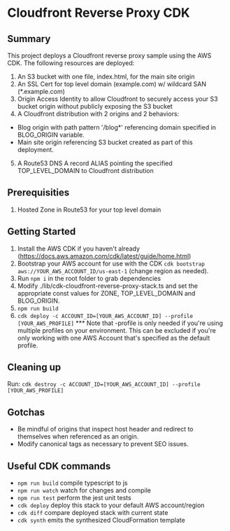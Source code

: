 # Cloudfront Reverse Proxy CDK

## Summary
This project deploys a Cloudfront reverse proxy sample using the AWS CDK.  The following resources are deployed:
1) An S3 bucket with one file, index.html, for the main site origin
2) An SSL Cert for top level domain (example.com) w/ wildcard SAN (*.example.com)
3) Origin Access Identity to allow Cloudfront to securely access your S3 bucket origin without publicly exposing the S3 bucket
4) A Cloudfront distribution with 2 origins and 2 behaviors:
- Blog origin with path pattern '/blog*' referencing domain specified in BLOG_ORIGIN variable.
- Main site origin referencing S3 bucket created as part of this deployment.
5) A Route53 DNS A record ALIAS pointing the specified TOP_LEVEL_DOMAIN to Cloudfront distribution

## Prerequisities
1) Hosted Zone in Route53 for your top level domain

## Getting Started

1) Install the AWS CDK if you haven't already (https://docs.aws.amazon.com/cdk/latest/guide/home.html)
2) Bootstrap your AWS account for use with the CDK `cdk bootstrap aws://YOUR_AWS_ACCOUNT_ID/us-east-1` (change region as needed).
3) Run `npm i` in the root folder to grab dependencies
4) Modify ./lib/cdk-cloudfront-reverse-proxy-stack.ts and set the appropriate const values for ZONE, TOP_LEVEL_DOMAIN and BLOG_ORIGIN.
5) `npm run build`
6) `cdk deploy -c ACCOUNT_ID=[YOUR_AWS_ACCOUNT_ID] --profile [YOUR_AWS_PROFILE]` *** Note that -profile is only needed if you're using multiple profiles on your environment.  This can be excluded if you're only working with one AWS Account that's specified as the default profile.

## Cleaning up
Run: `cdk destroy -c ACCOUNT_ID=[YOUR_AWS_ACCOUNT_ID] --profile [YOUR_AWS_PROFILE]`

## Gotchas
* Be mindful of origins that inspect host header and redirect to themselves when referenced as an origin.
* Modify canonical tags as necessary to prevent SEO issues.

## Useful CDK commands

 * `npm run build`   compile typescript to js
 * `npm run watch`   watch for changes and compile
 * `npm run test`    perform the jest unit tests
 * `cdk deploy`      deploy this stack to your default AWS account/region
 * `cdk diff`        compare deployed stack with current state
 * `cdk synth`       emits the synthesized CloudFormation template

